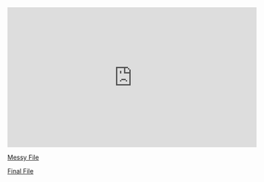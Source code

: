 <iframe width="560" height="315" src="https://www.youtube.com/embed/P3hGJ2ZIWrQ" title="YouTube video player" frameborder="0" allow="accelerometer; autoplay; clipboard-write; encrypted-media; gyroscope; picture-in-picture" allowfullscreen></iframe>


[Messy File](https://mariavanv.github.io/367Final/Messy.html)

[Final File](https://mariavanv.github.io/367Final/Final.html)
